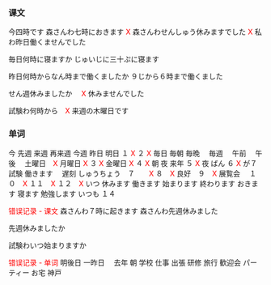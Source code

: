### 课文
今四時です
森さんわ七時におきます  <span style="color: red;">X</span>
森さんわせんしゅう休みますでした <span style="color: red;">X</span>
私わ昨日働くませんでした 


毎日何時に寝ますか 
じゅいじに三十ぷに寝ます 

昨日何時からなん時まで働くましたか 
９じから６時まで働くました 

せん週休みましたか 　<span style="color: red;">X</span>
休みませんでした 

試験わ何時から　<span style="color: red;">X</span>
来週の木曜日です　

### 单词
今 
先週
来週
再来週 
今週
昨日 
明日 
１ <span style="color: red;">X</span>
２ <span style="color: red;">X</span>
毎日 
毎朝
毎晩　
毎週　
午前　
午後　
土曜日　<span style="color: red;">X</span>
月曜日 <span style="color: red;">X</span>
３ <span style="color: red;">X</span>
金曜日 <span style="color: red;">X</span>
４ <span style="color: red;">X</span>
朝 
夜
来年 
５ <span style="color: red;">X</span>
夜
ばん
６ <span style="color: red;">X</span>
が７
試験
働きます　
遅刻
しゅうちょう　７　　<span style="color: red;">X</span>
８　<span style="color: red;">X</span>
良好　９　<span style="color: red;">X</span>
展覧会　
１０　<span style="color: red;">X</span>
１１　<span style="color: red;">X</span>
１２　<span style="color: red;">X</span>
いつ
休みます
働きます
始まります
終わります
おきます
寝ます
勉強します
いつも
１４

<span style="color: red;">错误记录 - 课文</span>
森さんわ７時に起きます
森さんわ先週休みました

先週休みましたか

試験わいつ始まりますか


<span style="color: red;">错误记录 - 单词</span>
明後日
一昨日　
去年
朝
学校
仕事
出張
研修
旅行
歓迎会
パーティー
お宅
神戸
